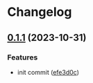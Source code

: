 # Changelog

## [0.1.1](https://github.com/tsanton/datasourcerer/compare/v0.1.0...0.1.1) (2023-10-31)


### Features

* init commit ([efe3d0c](https://github.com/tsanton/datasourcerer/commit/efe3d0c458e813c8800362cb90931dff8c3e9df8))
